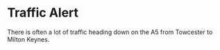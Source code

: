 # Traffic Alert

There is often a lot of traffic heading down on the A5 from Towcester to Milton Keynes.

